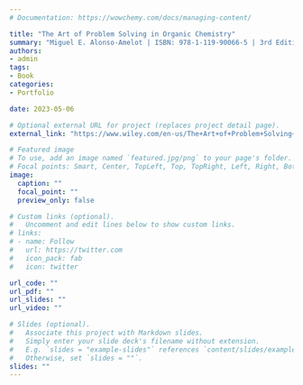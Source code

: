 ```yaml
---
# Documentation: https://wowchemy.com/docs/managing-content/

title: "The Art of Problem Solving in Organic Chemistry"
summary: "Miguel E. Alonso-Amelot | ISBN: 978-1-119-90066-5 | 3rd Edition | September 2023 | Wiley | 432 pages"
authors: 
- admin
tags: 
- Book
categories:
- Portfolio

date: 2023-05-06

# Optional external URL for project (replaces project detail page).
external_link: "https://www.wiley.com/en-us/The+Art+of+Problem+Solving+in+Organic+Chemistry%2C+3rd+Edition-p-9781119900665"

# Featured image
# To use, add an image named `featured.jpg/png` to your page's folder.
# Focal points: Smart, Center, TopLeft, Top, TopRight, Left, Right, BottomLeft, Bottom, BottomRight.
image:
  caption: ""
  focal_point: ""
  preview_only: false

# Custom links (optional).
#   Uncomment and edit lines below to show custom links.
# links:
# - name: Follow
#   url: https://twitter.com
#   icon_pack: fab
#   icon: twitter

url_code: ""
url_pdf: ""
url_slides: ""
url_video: ""

# Slides (optional).
#   Associate this project with Markdown slides.
#   Simply enter your slide deck's filename without extension.
#   E.g. `slides = "example-slides"` references `content/slides/example-slides.md`.
#   Otherwise, set `slides = ""`.
slides: ""
---
```

